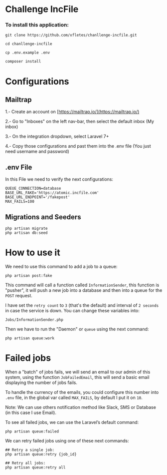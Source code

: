 # Challenge IncFile

### To install this application:

    git clone https://github.com/xfletes/chanllenge-incfile.git

    cd chanllenge-incfile

    cp .env.example .env

    composer install

# Configurations

## Mailtrap 

1.- Create an account on [https://mailtrap.io/](https://mailtrap.io/) 

2.- Go to "Inboxes" on the left nav-bar, then select the default inbox (My inbox)

3.- On the integration dropdown, select Laravel 7+

4.- Copy those configurations and past them into the .env file (You just need username and password)

## .env File

In this File we need to verify the next configurations:

    QUEUE_CONNECTION=database
    BASE_URL_FAKE='https://atomic.incfile.com'
    BASE_URL_ENDPOINT='/fakepost'
    MAX_FAILS=100

## Migrations and Seeders

    php artisan migrate
    php artisan db:seed


# How to use it

We need to use this command to add a job to a queue:

    php artisan post:fake

This command will call a function called `InformationSender`, this function is "pusher", it will push a new job into a database and then into a queue for the `POST` request.

I have set the `retry count` to `3` (that's the default) and interval of `2 seconds` in case the service is down. You can change these variables into:

    Jobs/InformationSender.php

Then we have to run the "Daemon" or `queue` using the next command:

    php artisan queue:work


# Failed jobs

When a "batch" of jobs fails, we will send an email to our admin of this system, using the function `JobFailedEmail`, this will send a basic email displaying the number of jobs fails.

To handle the currency of the emails, you could configure this number into `.env` file, in the global var called `MAX_FAILS`, by default I put it on `10`.

Note: We can use others notification method like Slack, SMS or Database (in this case I use Email).

To see all failed jobs, we can use the Laravel’s default command:

    php artisan queue:failed

We can retry failed jobs using one of these next commands:
    
    ## Retry a single job:
    php artisan queue:retry {job_id}

    ## Retry all jobs:
    php artisan queue:retry all


